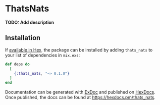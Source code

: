 # ThatsNats

**TODO: Add description**

## Installation

If [available in Hex](https://hex.pm/docs/publish), the package can be installed
by adding `thats_nats` to your list of dependencies in `mix.exs`:

```elixir
def deps do
  [
    {:thats_nats, "~> 0.1.0"}
  ]
end
```

Documentation can be generated with [ExDoc](https://github.com/elixir-lang/ex_doc)
and published on [HexDocs](https://hexdocs.pm). Once published, the docs can
be found at <https://hexdocs.pm/thats_nats>.


